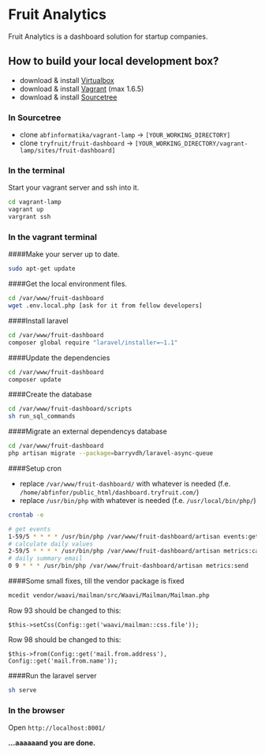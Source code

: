 # Fruit Analytics

Fruit Analytics is a dashboard solution for startup companies.

## How to build your local development box?
  - download & install [Virtualbox]
  - download & install [Vagrant] (max 1.6.5)
  - download & install [Sourcetree]

### In Sourcetree
  - clone ```abfinformatika/vagrant-lamp``` → ```[YOUR_WORKING_DIRECTORY]```
  - clone ```tryfruit/fruit-dashboard``` → ```[YOUR_WORKING_DIRECTORY/vagrant-lamp/sites/fruit-dashboard]```

### In the terminal
Start your vagrant server and ssh into it.
```sh
cd vagrant-lamp
vagrant up
vargrant ssh
```

### In the vagrant terminal
####Make your server up to date.
```sh
sudo apt-get update
```

####Get the local environment files.
```sh
cd /var/www/fruit-dashboard
wget .env.local.php [ask for it from fellow developers]
```

####Install laravel
```sh
cd /var/www/fruit-dashboard
composer global require "laravel/installer=~1.1"
```

####Update the dependencies
```sh
cd /var/www/fruit-dashboard
composer update
```

####Create the database
```sh
cd /var/www/fruit-dashboard/scripts
sh run_sql_commands
```

####Migrate an external dependencys database
```sh
cd /var/www/fruit-dashboard
php artisan migrate --package=barryvdh/laravel-async-queue
```

####Setup cron

- replace ```/var/www/fruit-dashboard/``` with whatever is needed (f.e. ```/home/abfinfor/public_html/dashboard.tryfruit.com/```)
- replace ```/usr/bin/php``` with whatever is needed (f.e. ```/usr/local/bin/php/```)

```sh
crontab -e
```

```sh
# get events
1-59/5 * * * * /usr/bin/php /var/www/fruit-dashboard/artisan events:get
# calculate daily values
2-59/5 * * * * /usr/bin/php /var/www/fruit-dashboard/artisan metrics:calc
# daily summary email
0 9 * * * /usr/bin/php /var/www/fruit-dashboard/artisan metrics:send
```

####Some small fixes, till the vendor package is fixed

```sh
mcedit vendor/waavi/mailman/src/Waavi/Mailman/Mailman.php
```

Row 93 should be changed to this:
```
$this->setCss(Config::get('waavi/mailman::css.file'));
```

Row 98 should be changed to this:
```
$this->from(Config::get('mail.from.address'), Config::get('mail.from.name'));
```

####Run the laravel server
```sh
sh serve
```

### In the browser
Open ```http://localhost:8001/ ```


**...aaaaaand you are done.**

[Virtualbox]:https://www.virtualbox.org/
[Vagrant]:https://www.vagrantup.com
[Sourcetree]:https://www.sourcetreeapp.com
